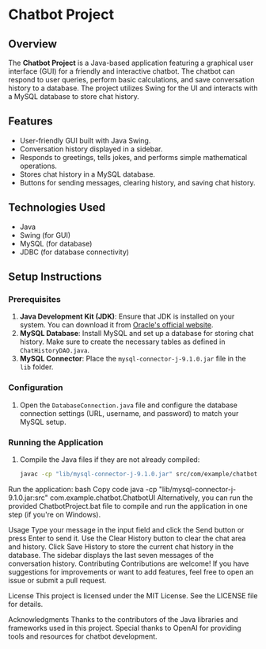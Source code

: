 # Chatbot Project

## Overview

The **Chatbot Project** is a Java-based application featuring a graphical user interface (GUI) for a friendly and interactive chatbot. The chatbot can respond to user queries, perform basic calculations, and save conversation history to a database. The project utilizes Swing for the UI and interacts with a MySQL database to store chat history.

## Features

- User-friendly GUI built with Java Swing.
- Conversation history displayed in a sidebar.
- Responds to greetings, tells jokes, and performs simple mathematical operations.
- Stores chat history in a MySQL database.
- Buttons for sending messages, clearing history, and saving chat history.

## Technologies Used

- Java
- Swing (for GUI)
- MySQL (for database)
- JDBC (for database connectivity)



## Setup Instructions

### Prerequisites

1. **Java Development Kit (JDK)**: Ensure that JDK is installed on your system. You can download it from [Oracle's official website](https://www.oracle.com/java/technologies/javase-jdk11-downloads.html).
2. **MySQL Database**: Install MySQL and set up a database for storing chat history. Make sure to create the necessary tables as defined in `ChatHistoryDAO.java`.
3. **MySQL Connector**: Place the `mysql-connector-j-9.1.0.jar` file in the `lib` folder.

### Configuration

1. Open the `DatabaseConnection.java` file and configure the database connection settings (URL, username, and password) to match your MySQL setup.

### Running the Application

1. Compile the Java files if they are not already compiled:
   ```bash
   javac -cp "lib/mysql-connector-j-9.1.0.jar" src/com/example/chatbot/*.java
Run the application:
bash
Copy code
java -cp "lib/mysql-connector-j-9.1.0.jar:src" com.example.chatbot.ChatbotUI
Alternatively, you can run the provided ChatbotProject.bat file to compile and run the application in one step (if you're on Windows).

Usage
Type your message in the input field and click the Send button or press Enter to send it.
Use the Clear History button to clear the chat area and history.
Click Save History to store the current chat history in the database.
The sidebar displays the last seven messages of the conversation history.
Contributing
Contributions are welcome! If you have suggestions for improvements or want to add features, feel free to open an issue or submit a pull request.

License
This project is licensed under the MIT License. See the LICENSE file for details.

Acknowledgments
Thanks to the contributors of the Java libraries and frameworks used in this project.
Special thanks to OpenAI for providing tools and resources for chatbot development.
